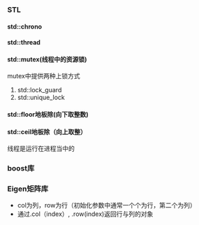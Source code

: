 ### STL
#### std::chrono

#### std::thread
#### std::mutex(线程中的资源锁)
mutex中提供两种上锁方式
1. std::lock_guard
2. std::unique_lock
#### std::floor地板除(向下取整数)
#### std::ceil地板除（向上取整）
线程是运行在进程当中的
### boost库


### Eigen矩阵库
- col为列，row为行（初始化参数中通常一个个为行，第二个为列）
- 通过.col（index）, .row(index)返回行与列的对象
